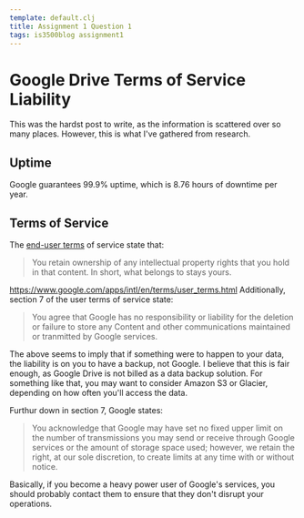 ```yaml
---
template: default.clj
title: Assignment 1 Question 1
tags: is3500blog assignment1
---
```


# Google Drive Terms of Service Liability

This was the hardst post to write, as the information is
scattered over so many places. However, this is what I've
gathered from research.

## Uptime

Google guarantees 99.9% uptime, which is 8.76 hours
of downtime per year.

## Terms of Service

The [end-user terms](http://www.google.com/intl/en/policies/terms/)
of service state that:

>You retain ownership of any intellectual property rights
>that you hold in that content. In short, what belongs to
>stays yours.

https://www.google.com/apps/intl/en/terms/user_terms.html
Additionally, section 7 of the user terms of service state:

>You agree that Google has no responsibility or liability
>for the deletion or failure to store any Content and other
>communications maintained or tranmitted by Google services.

The above seems to imply that if something were to happen to
your data, the liability is on you to have a backup, not Google.
I believe that this is fair enough, as Google Drive is not
billed as a data backup solution. For something like that, you
may want to consider Amazon S3 or Glacier, depending on how
often you'll access the data.

Furthur down in section 7, Google states:

>You acknowledge that Google may have set no fixed upper limit on the number
>of transmissions you may send or receive through Google services or the
>amount of storage space used; however, we retain the right, at our sole
>discretion, to create limits at any time with or without notice.

Basically, if you become a heavy power user of Google's services, you
should probably contact them to ensure that they don't disrupt your
operations.
